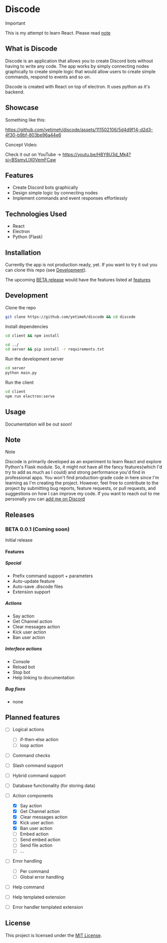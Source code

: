 # Discode

> [!IMPORTANT]  
> This is my attempt to learn React. Please read [note](#note)




## What is  Discode

Discode is an application that allows you to create Discord bots without having to write any code. The app works by simply connecting nodes graphically to create simple logic that would allow users to create simple commands, respond to events and so on.

Discode is created with React on top of electron. It uses python as it's backend.

## Showcase

Something like this:

https://github.com/yetimeh/discode/assets/111502106/5d4d9f14-d2d3-4f30-b9bf-803be96a44e6

Concept Video:

Check it out on YouTube -> https://youtu.be/H8Y8U3d_Mk4?si=BSsmyLlX0VemFCaw



## Features

- Create Discord bots graphically
- Design simple logic by connecting nodes
- Implement commands and event responses effortlessly

## Technologies Used

- React
- Electron
- Python (Flask)

## Installation

Currently the app is not production ready, yet. If you want to try it out you can clone this repo (see [Development](#development)).

The upcoming [BETA release](#beta-001-coming-soon) would have the features listed at [features](#features-1)


## Development

Clone the repo

```bash
git clone https://github.com/yetimeh/discode && cd discode

```

Install dependencies

```bash
cd client && npm install
```

```bash
cd ../
cd server && pip install -r requirements.txt
```

Run the development server

```bash
cd server
python main.py
```

Run the client 
```bash
cd client
npm run electron:serve
```

## Usage

Documentation will be out soon!


## Note

> [!NOTE]  
> Discode is primarily developed as an experiment to learn React and explore Python's Flask module. So, it might not have all the fancy features(which I'd try to add as much as I could) and strong performance you'd find in professional apps. You won't find production-grade code in here since I'm learning as I'm creating the project. However, feel free to contribute to the project by submitting bug reports, feature requests, or pull requests, and suggestions on how I can improve my code. If you want to reach out to me personally you can [add me on Discord](https://discordapp.com/users/652407551849267200)


## Releases

### BETA 0.0.1 (Coming soon)

Initial release

#### Features

##### Special

- Prefix command support + parameters
- Auto-update feature 
- Auto-save .discode files
- Extension support


##### Actions

- Say action
- Get Channel action
- Clear messages action
- Kick user action
- Ban user action

##### Interface actions

- Console
- Reload bot
- Stop bot
- Help linking to documentation

##### Bug fixes

- none


## Planned features

- [ ] Logical actions
    
    - [ ] if-then-else action
    - [ ] loop action

- [ ] Command checks

- [ ] Slash command support

- [ ] Hybrid command support

- [ ] Database functionality (for storing data)

- [ ] Action components

    - [x] Say action
    - [x] Get Channel action
    - [x] Clear messages action
    - [x] Kick user action
    - [x] Ban user action
    - [ ] Embed action
    - [ ] Send embed action
    - [ ] Send file action
    - [ ] ...

- [ ] Error handling
    
    - [ ] Per command
    - [ ] Global error handling

- [ ] Help command

- [ ] Help templated extension

- [ ] Error handler templated extension






## License

This project is licensed under the [MIT License](LICENSE).
